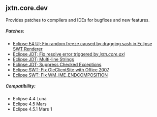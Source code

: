 jxtn.core.dev
-------------
Provides patches to compilers and IDEs for bugfixes and new features.

##### Patches:
 - [Eclipse E4 UI; Fix random freeze caused by dragging sash in Eclipse SWT Renderer](patches/e4ui-fix_sash_dragging.md)
 - [Eclipse JDT; Fix resolve error triggered by *jxtn.core.axi*](patches/jdt-fix_inner_type.md)
 - [Eclipse JDT; Multi-line Strings](patches/jdt-multiline_string.md)
 - [Eclipse JDT; Suppress Checked Exceptions](patches/jdt-suppress_exception.md)
 - [Eclipse SWT; Fix OleClientSite with Office 2007](patches/swt-fix_ole_office.md)
 - [Eclipse SWT; Fix WM_IME_ENDCOMPOSITION](patches/swt-fix_ime_end.md)

##### Compatibility:
 - Eclipse 4.4 Luna
 - Eclipse 4.5 Mars
 - Eclipse 4.5.1 Mars 1
